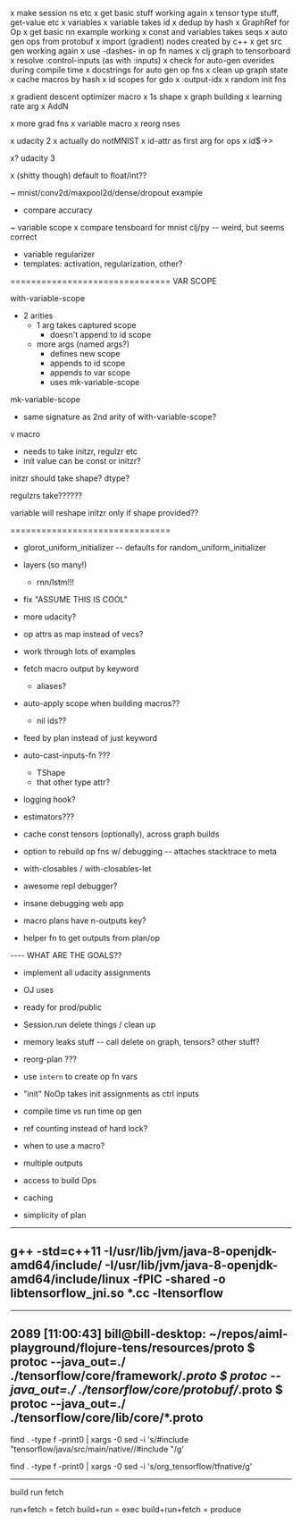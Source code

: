 x make session ns etc
x get basic stuff working again
x tensor type stuff, get-value etc
x variables
x variable takes id
x dedup by hash
x GraphRef for Op
x get basic nn example working
x const and variables takes seqs
x auto gen ops from protobuf
x import (gradient) nodes created by c++
x get src gen working again
x use -dashes- in op fn names
x clj graph to tensorboard
x resolve :control-inputs (as with :inputs)
x check for auto-gen overides during compile time
x docstrings for auto gen op fns
x clean up graph state
x cache macros by hash
x id scopes for gdo 
x :output-idx
x random init fns

x gradient descent optimizer macro
 x 1s shape
 x graph building
 x learning rate arg
 x AddN
 
x more grad fns
x variable macro
x reorg nses

x udacity 2
 x actually do notMNIST
x id-attr as first arg for ops
x id$->>

x? udacity 3

x (shitty though) default to float/int??

~ mnist/conv2d/maxpool2d/dense/dropout example
 - compare accuracy

~ variable scope
  x compare tensboard for mnist clj/py -- weird, but seems correct
  - variable regularizer
  - templates: activation, regularization, other?

===============================
VAR SCOPE

with-variable-scope
 - 2 arities
   - 1 arg takes captured scope
     - doesn't append to id scope
   - more args (named args?)
     - defines new scope
     - appends to id scope 
     - appends to var scope
     - uses mk-variable-scope

mk-variable-scope
 - same signature as 2nd arity of with-variable-scope?

v macro 
- needs to take initzr, regulzr etc
- init value can be const or initzr?

initzr should take shape? dtype?



regulzrs take??????

variable will reshape initzr only if shape provided??


===============================

- glorot_uniform_initializer
 -- defaults for random_uniform_initializer

- layers (so many!)
  - rnn/lstm!!!

- fix "ASSUME THIS IS COOL"

- more udacity?

- op attrs as map instead of vecs?


- work through lots of examples

- fetch macro output by keyword 
  - aliases?
- auto-apply scope when building macros??
  - nil ids??

- feed by plan instead of just keyword

- auto-cast-inputs-fn ???
  - TShape
  - that other type attr?

- logging hook?

- estimators???



- cache const tensors (optionally), across graph builds

- option to rebuild op fns w/ debugging
  -- attaches stacktrace to meta 

- with-closables / with-closables-let

- awesome repl debugger?
- insane debugging web app

- macro plans have n-outputs key?

- helper fn to get outputs from plan/op

---- WHAT ARE THE GOALS??
 - implement all udacity assignments
 - OJ uses
 - ready for prod/public



- Session.run delete things / clean up
- memory leaks stuff -- call delete on graph, tensors? other stuff?

- reorg-plan ???
- use `intern` to create op fn vars





- "init" NoOp takes init assignments as ctrl inputs

- compile time vs run time op gen

- ref counting instead of hard lock?

- when to use a macro?
 - multiple outputs
 - access to build Ops
 - caching
 - simplicity of plan


-----
g++ -std=c++11 -I/usr/lib/jvm/java-8-openjdk-amd64/include/ -I/usr/lib/jvm/java-8-openjdk-amd64/include/linux -fPIC -shared  -o libtensorflow_jni.so *.cc -ltensorflow
-----


-----
2089 [11:00:43] bill@bill-desktop: ~/repos/aiml-playground/flojure-tens/resources/proto
$ protoc --java_out=./ ./tensorflow/core/framework/*.proto
$ protoc --java_out=./ ./tensorflow/core/protobuf/*.proto
$ protoc --java_out=./ ./tensorflow/core/lib/core/*.proto
-----


find . -type f -print0 | xargs -0 sed -i 's/#include "tensorflow\/java\/src\/main\/native\//#include "/g'

find . -type f -print0 | xargs -0 sed -i 's/org_tensorflow/tfnative/g'


----
build 
run
fetch

run+fetch = fetch
build+run = exec
build+run+fetch = produce
